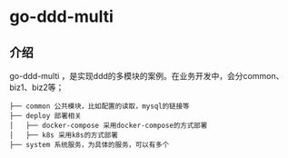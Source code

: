 # go-ddd-multi

## 介绍

go-ddd-multi ，是实现ddd的多模块的案例。在业务开发中，会分common、biz1、biz2等；

```shell
├── common 公共模块，比如配置的读取，mysql的链接等
├── deploy 部署相关
│   ├── docker-compose 采用docker-compose的方式部署
│   ├── k8s 采用k8s的方式部署
├── system 系统服务，为具体的服务，可以有多个
```
